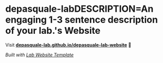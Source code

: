
# depasquale-labDESCRIPTION=An engaging 1-3 sentence description of your lab.'s Website

Visit **[depasquale-lab.github.io/depasquale-lab-website](https://depasquale-lab.github.io/depasquale-lab-website)** 🚀

_Built with [Lab Website Template](https://greene-lab.gitbook.io/lab-website-template-docs)_
